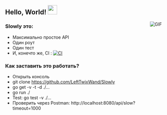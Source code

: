 ## Hello, World! <img src="https://raw.githubusercontent.com/iampavangandhi/iampavangandhi/master/gifs/Hi.gif" width="30px"></h2>
<img align="right" alt="GIF" src="https://media.giphy.com/media/13HgwGsXF0aiGY/giphy.gif" />

### Slowly это:
- Максимально простое API
- Один роут
- Один тест
- И, конечто же, CI : [![CI](https://img.shields.io/github/workflow/status/LeftTwixWand/Slowly/Go)](https://github.com/LeftTwixWand/Slowly/actions?query=workflow%3AGo)
### Как заставить это работать?
- Открыть консоль
- git clone https://github.com/LeftTwixWand/Slowly
- go get -v -t -d ./...
- go run ./
- Test: go test -v ./...
- Проверить через Postman: http://localhost:8080/api/slow?timeout=1000
